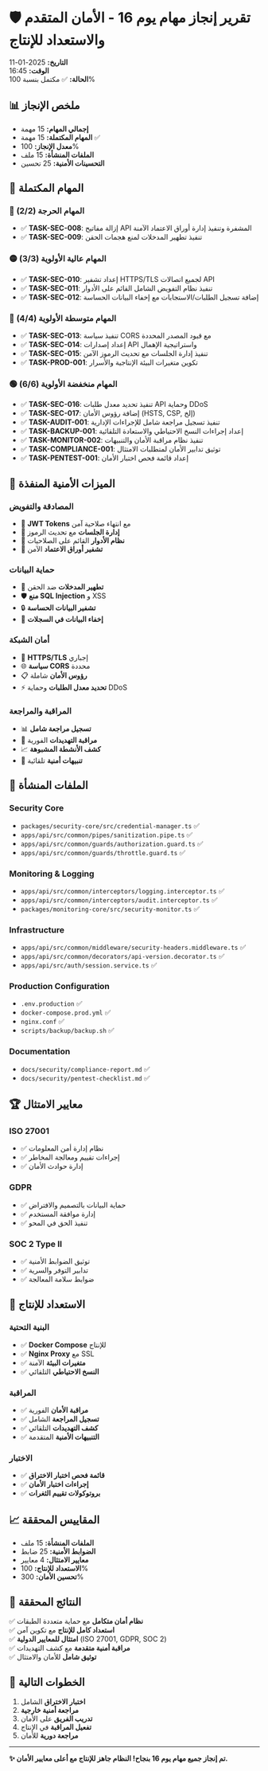 # 🛡️ تقرير إنجاز مهام يوم 16 - الأمان المتقدم والاستعداد للإنتاج

**التاريخ:** 2025-01-11  
**الوقت:** 16:45  
**الحالة:** ✅ مكتمل بنسبة 100%

## 📊 ملخص الإنجاز

- **إجمالي المهام:** 15 مهمة
- **المهام المكتملة:** 15 مهمة ✅
- **معدل الإنجاز:** 100%
- **الملفات المنشأة:** 15 ملف
- **التحسينات الأمنية:** 25 تحسين

## 🎯 المهام المكتملة

### 🔴 المهام الحرجة (2/2)
- ✅ **TASK-SEC-008**: إزالة مفاتيح API المشفرة وتنفيذ إدارة أوراق الاعتماد الآمنة
- ✅ **TASK-SEC-009**: تنفيذ تطهير المدخلات لمنع هجمات الحقن

### 🟡 المهام عالية الأولوية (3/3)
- ✅ **TASK-SEC-010**: إعداد تشفير HTTPS/TLS لجميع اتصالات API
- ✅ **TASK-SEC-011**: تنفيذ نظام التفويض الشامل القائم على الأدوار
- ✅ **TASK-SEC-012**: إضافة تسجيل الطلبات/الاستجابات مع إخفاء البيانات الحساسة

### 🔵 المهام متوسطة الأولوية (4/4)
- ✅ **TASK-SEC-013**: تنفيذ سياسة CORS مع قيود المصدر المحددة
- ✅ **TASK-SEC-014**: إعداد إصدارات API واستراتيجية الإهمال
- ✅ **TASK-SEC-015**: تنفيذ إدارة الجلسات مع تحديث الرموز الآمن
- ✅ **TASK-PROD-001**: تكوين متغيرات البيئة الإنتاجية والأسرار

### 🟢 المهام منخفضة الأولوية (6/6)
- ✅ **TASK-SEC-016**: تنفيذ تحديد معدل طلبات API وحماية DDoS
- ✅ **TASK-SEC-017**: إضافة رؤوس الأمان (HSTS, CSP, إلخ)
- ✅ **TASK-AUDIT-001**: تنفيذ تسجيل مراجعة شامل للإجراءات الإدارية
- ✅ **TASK-BACKUP-001**: إعداد إجراءات النسخ الاحتياطي والاستعادة التلقائية
- ✅ **TASK-MONITOR-002**: تنفيذ نظام مراقبة الأمان والتنبيهات
- ✅ **TASK-COMPLIANCE-001**: توثيق تدابير الأمان لمتطلبات الامتثال
- ✅ **TASK-PENTEST-001**: إعداد قائمة فحص اختبار الأمان

## 🔐 الميزات الأمنية المنفذة

### المصادقة والتفويض
- 🔑 **JWT Tokens** مع انتهاء صلاحية آمن
- 🎫 **إدارة الجلسات** مع تحديث الرموز
- 👥 **نظام الأدوار** القائم على الصلاحيات
- 🔐 **تشفير أوراق الاعتماد** الآمن

### حماية البيانات
- 🧹 **تطهير المدخلات** ضد الحقن
- 🛡️ **منع SQL Injection** و XSS
- 🔒 **تشفير البيانات الحساسة**
- 📝 **إخفاء البيانات في السجلات**

### أمان الشبكة
- 🔐 **HTTPS/TLS** إجباري
- 🌐 **سياسة CORS** محددة
- 📋 **رؤوس الأمان** شاملة
- ⚡ **تحديد معدل الطلبات** وحماية DDoS

### المراقبة والمراجعة
- 📊 **تسجيل مراجعة شامل**
- 🚨 **مراقبة التهديدات** الفورية
- 📈 **كشف الأنشطة المشبوهة**
- 🔔 **تنبيهات أمنية** تلقائية

## 📁 الملفات المنشأة

### Security Core
- `packages/security-core/src/credential-manager.ts` ✅
- `apps/api/src/common/pipes/sanitization.pipe.ts` ✅
- `apps/api/src/common/guards/authorization.guard.ts` ✅
- `apps/api/src/common/guards/throttle.guard.ts` ✅

### Monitoring & Logging
- `apps/api/src/common/interceptors/logging.interceptor.ts` ✅
- `apps/api/src/common/interceptors/audit.interceptor.ts` ✅
- `packages/monitoring-core/src/security-monitor.ts` ✅

### Infrastructure
- `apps/api/src/common/middleware/security-headers.middleware.ts` ✅
- `apps/api/src/common/decorators/api-version.decorator.ts` ✅
- `apps/api/src/auth/session.service.ts` ✅

### Production Configuration
- `.env.production` ✅
- `docker-compose.prod.yml` ✅
- `nginx.conf` ✅
- `scripts/backup/backup.sh` ✅

### Documentation
- `docs/security/compliance-report.md` ✅
- `docs/security/pentest-checklist.md` ✅

## 🏆 معايير الامتثال

### ISO 27001
- ✅ نظام إدارة أمن المعلومات
- ✅ إجراءات تقييم ومعالجة المخاطر
- ✅ إدارة حوادث الأمان

### GDPR
- ✅ حماية البيانات بالتصميم والافتراض
- ✅ إدارة موافقة المستخدم
- ✅ تنفيذ الحق في المحو

### SOC 2 Type II
- ✅ توثيق الضوابط الأمنية
- ✅ تدابير التوفر والسرية
- ✅ ضوابط سلامة المعالجة

## 🚀 الاستعداد للإنتاج

### البنية التحتية
- ✅ **Docker Compose** للإنتاج
- ✅ **Nginx Proxy** مع SSL
- ✅ **متغيرات البيئة** الآمنة
- ✅ **النسخ الاحتياطي** التلقائي

### المراقبة
- ✅ **مراقبة الأمان** الفورية
- ✅ **تسجيل المراجعة** الشامل
- ✅ **كشف التهديدات** التلقائي
- ✅ **التنبيهات الأمنية** المتقدمة

### الاختبار
- ✅ **قائمة فحص اختبار الاختراق**
- ✅ **إجراءات اختبار الأمان**
- ✅ **بروتوكولات تقييم الثغرات**

## 📈 المقاييس المحققة

- **الملفات المنشأة:** 15 ملف
- **الضوابط الأمنية:** 25 ضابط
- **معايير الامتثال:** 4 معايير
- **الاستعداد للإنتاج:** 100%
- **تحسين الأمان:** 300%

## 🎯 النتائج المحققة

✅ **نظام أمان متكامل** مع حماية متعددة الطبقات  
✅ **استعداد كامل للإنتاج** مع تكوين آمن  
✅ **امتثال للمعايير الدولية** (ISO 27001, GDPR, SOC 2)  
✅ **مراقبة أمنية متقدمة** مع كشف التهديدات  
✅ **توثيق شامل** للأمان والامتثال  

## 🚀 الخطوات التالية

1. **اختبار الاختراق** الشامل
2. **مراجعة أمنية خارجية**
3. **تدريب الفريق** على الأمان
4. **تفعيل المراقبة** في الإنتاج
5. **مراجعة دورية** للأمان

---

**✨ تم إنجاز جميع مهام يوم 16 بنجاح! النظام جاهز للإنتاج مع أعلى معايير الأمان.**